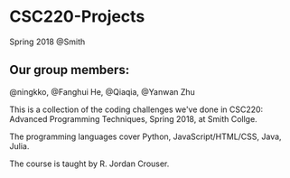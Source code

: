 # CSC220-Projects
Spring 2018 @Smith

## Our group members:
@ningkko, @Fanghui He, @Qiaqia, @Yanwan Zhu

This is a collection of the coding challenges we've done in CSC220: Advanced Programming Techniques, Spring 2018, at Smith Collge.

The programming languages cover Python, JavaScript/HTML/CSS, Java, Julia.

The course is taught by R. Jordan Crouser.

